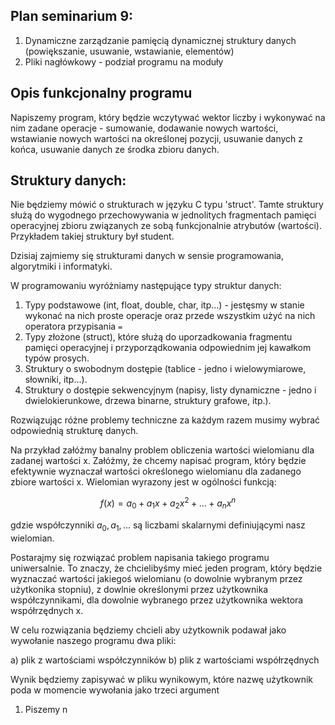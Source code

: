 ## Plan seminarium 9:

1. Dynamiczne zarządzanie pamięcią dynamicznej struktury danych (powiększanie, usuwanie, wstawianie, elementów)
2. Pliki nagłówkowy - podział programu na moduły

## Opis funkcjonalny programu

Napiszemy program, który będzie wczytywać wektor liczby i wykonywać na nim zadane operacje - sumowanie, 
dodawanie nowych wartości, wstawianie nowych wartości na określonej pozycji, usuwanie danych z końca,
usuwanie danych ze środka zbioru danych.

## Struktury danych:

Nie będziemy mówić o strukturach w języku C typu 'struct'. Tamte struktury służą do wygodnego przechowywania
w jednolitych fragmentach pamięci operacyjnej zbioru związanych ze sobą funkcjonalnie atrybutów (wartości).
Przykładem takiej struktury był student.

Dzisiaj zajmiemy się strukturami danych w sensie programowania, algorytmiki i informatyki.

W programowaniu wyróżniamy następujące typy struktur danych:

1. Typy podstawowe (int, float, double, char, itp...) - jestęsmy w stanie wykonać na nich proste operacje
   oraz przede wszystkim użyć na nich operatora przypisania `=`
2. Typy złożone (struct), które służą do uporzadkowania fragmentu pamięci operacyjnej i przyporządkowania
   odpowiednim jej kawałkom typów prosych.
3. Struktury o swobodnym dostępie (tablice - jedno i wielowymiarowe, słowniki, itp...).
4. Struktury o dostępie sekwencyjnym (napisy, listy dynamiczne - jedno i dwielokierunkowe, drzewa binarne,
   struktury grafowe, itp.).

Rozwiązując różne problemy techniczne za każdym razem musimy wybrać odpowiednią strukturę danych.

Na przykład załóżmy banalny problem obliczenia wartości wielomianu dla zadanej wartości x. Załóżmy, że 
chcemy napisać program, który będzie efektywnie wyznaczał wartości określonego wielomianu
dla zadanego zbiore wartości x. Wielomian wyrazony jest w ogólności  funkcją:

$$f(x) = a_0 + a_1 x + a_2 x^2 + ... + a_n x^n$$

gdzie współczynniki $a_0, a_1,...$ są liczbami skalarnymi definiującymi nasz wielomian.

Postarajmy się rozwiązać problem napisania takiego programu uniwersalnie. To znaczy, że chcielibyśmy
mieć jeden program, który będzie wyznaczać wartości jakiegoś wielomianu (o dowolnie wybranym przez
użytkonika stopniu), z dowlnie określonymi przez użytkownika współczynnikami, dla dowolnie
wybranego przez użytkownika wektora współrzędnych x.

W celu rozwiązania będziemy chcieli aby użytkownik podawał jako wywołanie naszego programu dwa
pliki: 

a) plik z wartościami współczynników
b) plik z wartościami współrzędnych

Wynik będziemy zapisywać w pliku wynikowym, które nazwę użytkownik poda w momencie wywołania jako 
trzeci argument





1.  Piszemy n